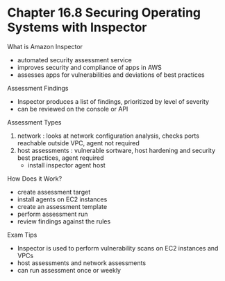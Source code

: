 # Chapter 16.8 Securing Operating Systems with Inspector

What is Amazon Inspector
- automated security assessment service
- improves security and compliance of apps in AWS
- assesses apps for vulnerabilities and deviations of best practices

Assessment Findings
- Inspector produces a list of findings, prioritized by level of severity
- can be reviewed on the console or API

Assessment Types 
1. network : looks at network configuration analysis, checks ports reachable outside VPC, agent not required
2. host assessments : vulnerable sortware, host hardening and security best practices, agent required
	- install inspector agent host

How Does it Work?
- create assessment target
- install agents on EC2 instances
- create an assessment template
- perform assessment run
- review findings against the rules

Exam Tips
- Inspector is used to perform vulnerability scans on EC2 instances and VPCs
- host assessments and network assessments
- can run assessment once or weekly